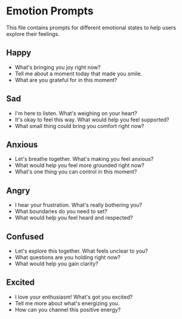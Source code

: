 # Emotion Prompts

This file contains prompts for different emotional states to help users explore their feelings.

## Happy

- What's bringing you joy right now?
- Tell me about a moment today that made you smile.
- What are you grateful for in this moment?

## Sad

- I'm here to listen. What's weighing on your heart?
- It's okay to feel this way. What would help you feel supported?
- What small thing could bring you comfort right now?

## Anxious

- Let's breathe together. What's making you feel anxious?
- What would help you feel more grounded right now?
- What's one thing you can control in this moment?

## Angry

- I hear your frustration. What's really bothering you?
- What boundaries do you need to set?
- What would help you feel heard and respected?

## Confused

- Let's explore this together. What feels unclear to you?
- What questions are you holding right now?
- What would help you gain clarity?

## Excited

- I love your enthusiasm! What's got you excited?
- Tell me more about what's energizing you.
- How can you channel this positive energy?
